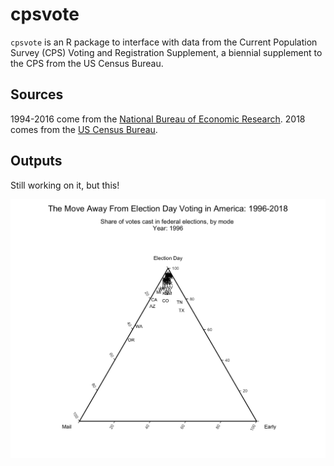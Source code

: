 
<!-- README.md is generated from README.Rmd. Please edit that file -->

# cpsvote

<!-- badges: start -->

<!-- badges: end -->

`cpsvote` is an R package to interface with data from the Current
Population Survey (CPS) Voting and Registration Supplement, a biennial
supplement to the CPS from the US Census Bureau.

## Sources

1994-2016 come from the [National Bureau of Economic
Research](https://data.nber.org/cps/). 2018 comes from the [US Census
Bureau](https://thedataweb.rm.census.gov/ftp/cps_ftp.html).

## Outputs

Still working on it, but this\!

![](vote_mode.gif)
